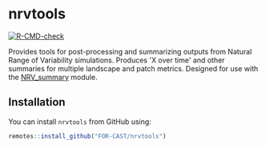 # nrvtools

<!-- badges: start -->
[![R-CMD-check](https://github.com/FOR-CAST/nrvtools/actions/workflows/R-CMD-check.yaml/badge.svg)](https://github.com/FOR-CAST/nrvtools/actions/workflows/R-CMD-check.yaml)
<!-- badges: end -->

Provides tools for post-processing and summarizing outputs from Natural Range of Variability simulations.
Produces 'X over time' and other summaries for multiple landscape and patch metrics.
Designed for use with the [NRV_summary](https://github.com/FOR-CAST/NRV_summary) module.

## Installation

You can install `nrvtools` from GitHub using:

``` r
remotes::install_github("FOR-CAST/nrvtools")
```
